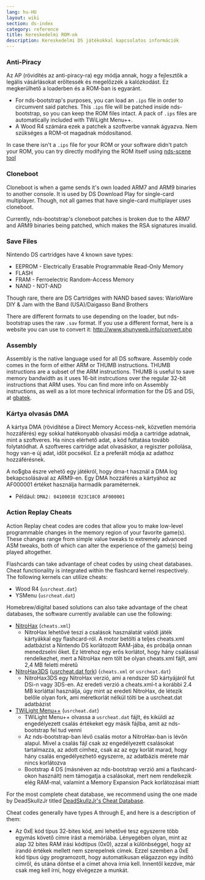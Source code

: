 ```yaml
---
lang: hu-HU
layout: wiki
section: ds-index
category: reference
title: Kereskedelmi ROM-ok
description: Kereskedelmi DS játékokkal kapcsolatos információk
---
```


### Anti-Piracy
Az AP (rövidítés az anti-piracy-ra) egy módja annak, hogy a fejlesztők a legális vásárlásokat erőltessék és megelőzzék a kalózkodást. Ez megkerülhető a loaderben és a ROM-ban is egyaránt.

- For nds-bootstrap's purposes, you can load an `.ips` file in order to circumvent said patches. This `.ips` file will be patched inside nds-bootstrap, so you can keep the ROM files intact. A pack of `.ips` files are automatically included with TWiLight Menu++.
- A Wood R4 számára ezek a patchek a szoftverbe vannak ágyazva. Nem szükséges a ROM-ot magadnak módosítanod.

In case there isn't a `.ips` file for your ROM or your software didn't patch your ROM, you can try directly modifying the ROM itself using [nds-scene tool](https://gbatemp.net/download/retrogamefan-nds-rom-tool-v1-0_b1215.35735/)

### Cloneboot
Cloneboot is when a game sends it's own loaded ARM7 and ARM9 binaries to another console. It is used by DS Download Play for single-card multiplayer. Though, not all games that have single-card multiplayer uses cloneboot.

Currently, nds-bootstrap's cloneboot patches is broken due to the ARM7 and ARM9 binaries being patched, which makes the RSA signatures invalid.

### Save Files
Nintendo DS cartridges have 4 known save types:

- EEPROM - Electrically Erasable Programmable Read-Only Memory
- FLASH
- FRAM - Ferroelectric Random-Access Memory
- NAND - NOT-AND

Though rare, there are DS Cartridges with NAND based saves: WarioWare DIY & Jam with the Band (USA)/Daigasso Band Brothers

There are different formats to use depending on the loader, but nds-bootstrap uses the raw `.sav` format. If you use a different format, here is a website you can use to convert it: http://www.shunyweb.info/convert.php

### Assembly
Assembly is the native language used for all DS software. Assembly code comes in the form of either ARM or THUMB instructions. THUMB instructions are a subset of the ARM instructions. THUMB is useful to save memory bandwidth as it uses 16-bit instrcutions over the regular 32-bit instructions that ARM uses. You can find more info on Assembly instructions, as well as a lot more technical information for the DS and DSi, at [gbatek](https://problemkaputt.de/gbatek.htm).

### Kártya olvasás DMA
A kártya DMA (rövidítése a Direct Memory Access-nek, közvetlen memória hozzáférés) egy sokkal hatékonyabb olvasási módja a cartridge adatnak, mint a szoftveres. Ha nincs elérhető adat, a kód futtatása tovább folytatódhat. A szoftveres cartridge adat olvasáskor, a regiszter pollolása, hogy van-e új adat, időt pocsékol. Ez a preferált módja az adathoz hozzáférésnek.

A no$gba észre vehető egy játékról, hogy dma-t használ a DMA log bekapcsolásával az ARM9-en. Egy DMA hozzáférés a kártyához az AF000001 értéket használja harmadik paraméternek.
- Például: `DMA2: 04100010 023C18C0 AF000001`

### Action Replay Cheats
Action Replay cheat codes are codes that allow you to make low-level programmable changes in the memory region of your favorite game(s). These changes range from simple value tweaks to extremely advanced ASM tweaks, both of which can alter the experience of the game(s) being played altogether.

Flashcards can take advantage of cheat codes by using cheat databases. Cheat functionality is integrated within the flashcard kernel respectively. The following kernels can utilize cheats:
- Wood R4 (`usrcheat.dat`)
- YSMenu (`usrcheat.dat`)

Homebrew/digital based solutions can also take advantage of the cheat databases, the software currently available can use the following:
- [NitroHax](https://www.chishm.com/NitroHax) (`cheats.xml`)
  - NitroHax lehetővé teszi a csalások használatát valódi játék kártyákkal egy flashcard-ról. A motor betölti a teljes cheats.xml adatbázist a Nintendo DS korlátozott RAM-jába, és próbálja onnan menedzselni őket. Ez létrehoz egy erős korlátot, hogy hány csalással rendelkezhet, mert a NitroHax nem tölt be olyan cheats.xml fájlt, ami 2,4 MB feletti méretű
- [NitroHax3DS](https://github.com/ahezard/NitroHax3DS/releases) ([usrcheat.dat fork](https://github.com/Epicpkmn11/NitroHax3DS/releases)) (`cheats.xml` or `usrcheat.dat`)
  - NitroHax3DS egy NitroHax verzió, ami a rendszer SD kártyájáról fut DSi-n vagy 3DS-en. Az eredeti verzió a cheats.xml-t a korábbi 2.4 MB korláttal használja, úgy mint az eredeti NitroHax, de létezik belőle olyan fork, ami méretkorlát nélkül tölti be a usrcheat.dat adatbázist
- [TWiLight Menu++](https://github.com/DS-Homebrew/TWiLightMenu/releases) (`usrcheat.dat`)
  - TWiLight Menu++ olvassa a `usrcheat.dat` fájlt, és kiküldi az engedélyezett csalás értékeket egy másik fájlba, amit az nds-bootstrap fel tud venni
  - Az nds-bootstrap-ban lévő csalás motor a NitroHax-ban is lévőn alapul. Mivel a csalás fájl csak az engedélyezett csalásokat tartalmazza, az adott címhez, csak az az egy korlát marad, hogy hány csalás engedélyezhető egyszerre, az adatbázis mérete már nincs korlátozva
  - Bootstrap 4 DS (másnéven az nds-bootstrap verzió ami a flashcard-okon használt) nem támogatja a csalásokat, mert nem rendelkezik elég RAM-mal, valamint a Memory Expansion Pack korlátozásai miatt

For the most complete cheat database, we recommend using the one made by DeadSkullzJr titled [DeadSkullzJr's Cheat Database](https://gbatemp.net/threads/deadskullzjrs-nds-cheat-databases.488711).

Cheat codes generally have types A through E, and here is a description of them:

- Az 0xE kód típus 32-bites kód, ami lehetővé tesz egyszerre több egymás követő címre írást a memóriába. Lényegében olyan, mint az alap 32 bites RAM írási kódtípus (0x0), azzal a különbséggel, hogy az írandó értékek mellett nem szerepelnek címek. Ezzel szemben a 0xE kód típus úgy programozott, hogy automatikusan elágazzon egy indító címről, és utána döntse el a címet ahova írnia kell. Innentől kezdve, már csak meg kell írni, hogy elvégezze a munkát.
